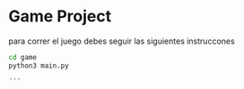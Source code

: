 # Game Project

para correr el juego debes seguir las siguientes instruccones

```sh
cd game
python3 main.py

´´´